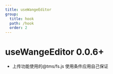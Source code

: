 ```yaml
---
title: useWangeEditor
group:
  title: hook
  path: /hook
  order: 2
---
```


# useWangeEditor <Badge>0.0.6+</Badge>

<code src="./demos/demo1.tsx"></code>

* 上传功能使用的@tms/fs.js 使用条件应用自己保证